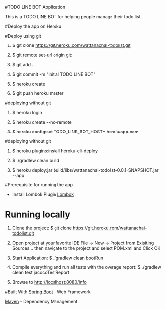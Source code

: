 #TODO LINE BOT Application

This is a TODO LINE BOT for helping people manage their todo list.

#Deploy the app on Heroku

#Deploy using git
1. $ git clone https://git.heroku.com/wattanachai-todolist.git

2. $ git remote set-url origin git: <your git url>

3. $ git add .

4. $ git commit -m "initial TODO LINE BOT"

5. $ heroku create

6. $ git push heroku master

#deploying without git

1. $ heroku login

2. $ heroku create <TODO LINE BOT NAME> --no-remote

4. $ heroku config:set TODO_LINE_BOT_HOST=<TODO LINE BOT NAME>.herokuapp.com


#deploying without git

1. $ heroku plugins:install heroku-cli-deploy

2. $ ./gradlew clean build

3. $ heroku deploy:jar build/libs/wattanachai-todolist-0.0.1-SNAPSHOT.jar --app <TODO LINE BOT NAME>


#Prerequisite for running the app
 - Install Lombok Plugin  [Lombok](https://projectlombok.org/download.html) 
 
 

# Running locally 
1. Clone the project:
   $ git clone https://git.heroku.com/wattanachai-todolist.git

2. Open project at your favorite IDE
   File -> New -> Project from Exisiting Sources... then navigate to the project and select POM.xml and Click OK

4. Start Application:
   $ ./gradlew clean bootRun
  
5. Compile everything and run all tests with the overage report:
   $ ./gradlew clean test jacocoTestReport
  
6. Browse to [http://localhost:8080/info](http://localhost:8080/info) 


#Built With
[Spring Boot](http://projects.spring.io/spring-boot/) - Web Framework

[Maven](https://maven.apache.org/) - Dependency Management